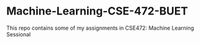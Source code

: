 # Machine-Learning-CSE-472-BUET
This repo contains some of my assignments in CSE472: Machine Learning Sessional 

